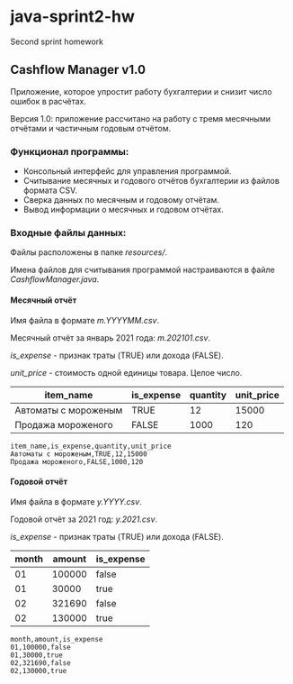 # java-sprint2-hw
Second sprint homework

## Cashflow Manager v1.0

Приложение, которое упростит работу бухгалтерии и снизит число ошибок в расчётах.

Версия 1.0: приложение рассчитано на работу с тремя месячными отчётами и частичным годовым отчётом.

### Функционал программы:

- Консольный интерфейс для управления программой.
- Считывание месячных и годового отчётов бухгалтерии из файлов формата CSV.
- Сверка данных по месячным и годовому отчётам.
- Вывод информации о месячных и годовом отчётах.

### Входные файлы данных:

Файлы расположены в папке *resources/*.

Имена файлов для считывания программой настраиваются в файле *CashflowManager.java*.

#### Месячный отчёт

Имя файла в формате *m.YYYYMM.csv*.

Месячный отчёт за январь 2021 года: *m.202101.csv*.

*is_expense* - признак траты (TRUE) или дохода (FALSE).

*unit_price* - стоимость одной единицы товара. Целое число.


| item_name            | is_expense | quantity | unit_price |
|----------------------|------------|----------|------------|
| Автоматы с мороженым | TRUE       | 12       | 15000      |
| Продажа мороженого   | FALSE      | 1000     | 120        |

```csv
item_name,is_expense,quantity,unit_price
Автоматы с мороженым,TRUE,12,15000
Продажа мороженого,FALSE,1000,120
```

#### Годовой отчёт

Имя файла в формате *y.YYYY.csv*.

Годовой отчёт за 2021 год: *y.2021.csv*.

*is_expense* - признак траты (TRUE) или дохода (FALSE).

| month | amount | is_expense |
|-------|--------|------------|
| 01    | 100000 | false      |
| 01    | 30000  | true       |
| 02    | 321690 | false      |
| 02    | 130000 | true       |


```csv
month,amount,is_expense
01,100000,false
01,30000,true
02,321690,false
02,130000,true
```

